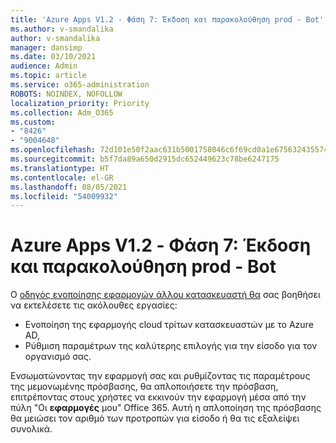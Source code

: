 ```yaml
---
title: 'Azure Apps V1.2 - Φάση 7: Έκδοση και παρακολούθηση prod - Bot'
ms.author: v-smandalika
author: v-smandalika
manager: dansimp
ms.date: 03/10/2021
audience: Admin
ms.topic: article
ms.service: o365-administration
ROBOTS: NOINDEX, NOFOLLOW
localization_priority: Priority
ms.collection: Adm_O365
ms.custom:
- "8426"
- "9004648"
ms.openlocfilehash: 72d101e50f2aac631b5001758046c6f69cd0a1e675632435574a32530a4b3095
ms.sourcegitcommit: b5f7da89a650d2915dc652449623c78be6247175
ms.translationtype: HT
ms.contentlocale: el-GR
ms.lasthandoff: 08/05/2021
ms.locfileid: "54009932"
---
```

# <a name="azure-apps-v12---phase-7-prod-release-and-followup---bot"></a>Azure Apps V1.2 - Φάση 7: Έκδοση και παρακολούθηση prod - Bot

Ο [οδηγός ενοποίησης εφαρμογών άλλου κατασκευαστή θα](https://admin.microsoft.com/AdminPortal/Home) σας βοηθήσει να εκτελέσετε τις ακόλουθες εργασίες: 
- Ενοποίηση της εφαρμογής cloud τρίτων κατασκευαστών με το Azure AD, 
- Ρύθμιση παραμέτρων της καλύτερης επιλογής για την είσοδο για τον οργανισμό σας.

Ενσωματώνοντας την εφαρμογή σας και ρυθμίζοντας τις παραμέτρους της μεμονωμένης πρόσβασης, θα απλοποιήσετε την πρόσβαση, επιτρέποντας στους χρήστες να εκκινούν την εφαρμογή μέσα από την πύλη "Οι **εφαρμογές** μου" Office 365. Αυτή η απλοποίηση της πρόσβασης θα μειώσει τον αριθμό των προτροπών για είσοδο ή θα τις εξαλείψει συνολικά.
